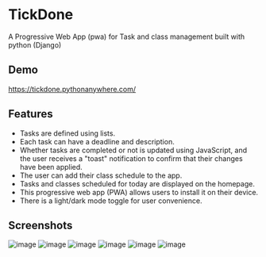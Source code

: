 
# TickDone

A Progressive Web App (pwa) for Task and class management built with python (Django)


## Demo

https://tickdone.pythonanywhere.com/


## Features

- Tasks are defined using lists.
- Each task can have a deadline and description.
- Whether tasks are completed or not is updated using JavaScript, and the user receives a "toast" notification to confirm that their changes have been applied.
- The user can add their class schedule to the app.
- Tasks and classes scheduled for today are displayed on the homepage.
- This progressive web app (PWA) allows users to install it on their device.
- There is a light/dark mode toggle for user convenience.

## Screenshots

![image](https://user-images.githubusercontent.com/60918091/233295602-967b7e13-5f8b-460b-8c73-3330e1e7c296.png)
![image](https://user-images.githubusercontent.com/60918091/233296029-ffe2c43d-22b3-4cf5-af10-e1f8a1ae36d9.png)
![image](https://user-images.githubusercontent.com/60918091/233296104-c05daa26-4af6-4122-819c-36ad8ea3a440.png)
![image](https://user-images.githubusercontent.com/60918091/233296421-291e2bef-799f-4006-801e-e4059deb6bc6.png)
![image](https://user-images.githubusercontent.com/60918091/233295951-8baee768-1b09-456a-9859-0fe4fed395aa.png)
![image](https://user-images.githubusercontent.com/60918091/233296573-422b878c-a66b-4c9a-938e-3eb43bf945cb.png)

